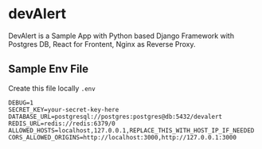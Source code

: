# devAlert
DevAlert is a Sample App with Python based Django Framework with  Postgres DB, React for Frontent, Nginx as Reverse Proxy. 




## Sample Env File 

Create this file locally `.env`

```
DEBUG=1
SECRET_KEY=your-secret-key-here
DATABASE_URL=postgresql://postgres:postgres@db:5432/devalert
REDIS_URL=redis://redis:6379/0
ALLOWED_HOSTS=localhost,127.0.0.1,REPLACE_THIS_WITH_HOST_IP_IF_NEEDED
CORS_ALLOWED_ORIGINS=http://localhost:3000,http://127.0.0.1:3000
```
